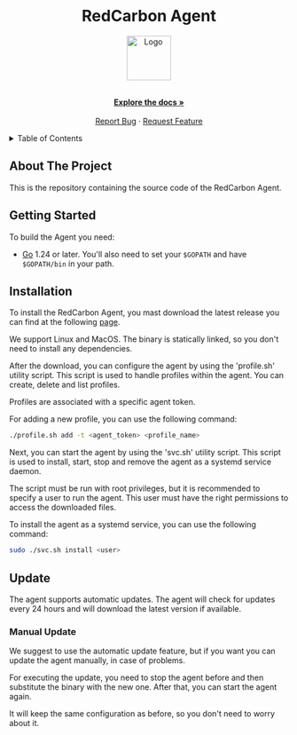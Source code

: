 <!-- PROJECT LOGO -->
<br />
<div align="center">
  <h1>RedCarbon Agent</h1>

  <a href="https://github.com/redcarbon-dev/redcarbon-agent">
    <img src="https://github.com/redcarbon-dev.png" alt="Logo" width="80" height="80">
  </a>

  <p align="center">
    <br />
    <a href="https://github.com/redcarbon-dev/redcarbon-agent/blob/main/README.md"><strong>Explore the docs »</strong></a>
    <br />
    <br />
    <a href="https://github.com/redcarbon-dev/redcarbon-agent/issues">Report Bug</a>
    ·
    <a href="https://github.com/redcarbon-dev/redcarbon-agent/issues">Request Feature</a>
  </p>
</div>

<!-- TABLE OF CONTENTS -->
<details>
  <summary>Table of Contents</summary>
  <ol>
    <li><a href="#about-the-project">About The Project</a></li>
    <li><a href="#getting-started">Getting Started</a></li>
  </ol>
</details>

<!-- ABOUT THE PROJECT -->

## About The Project

This is the repository containing the source code of the RedCarbon Agent.

<!-- GETTING STARTED -->

## Getting Started

To build the Agent you need:

- [Go](https://go.dev/) 1.24 or later. You'll also need to set your `$GOPATH` and have `$GOPATH/bin` in your path.

## Installation

To install the RedCarbon Agent, you mast download the latest release you can find at the following [page](https://github.com/redcarbon-dev/redcarbon-agent/releases/latest).

We support Linux and MacOS. The binary is statically linked, so you don't need to install any dependencies.

After the download, you can configure the agent by using the 'profile.sh' utility script. This script is used to handle profiles within the agent. You can create, delete and list profiles.

Profiles are associated with a specific agent token.

For adding a new profile, you can use the following command:

```bash
./profile.sh add -t <agent_token> <profile_name>
```

Next, you can start the agent by using the 'svc.sh' utility script. This script is used to install, start, stop and remove the agent as a systemd service daemon.

The script must be run with root privileges, but it is recommended to specify a user to run the agent. This user must have the right permissions to access the downloaded files.

To install the agent as a systemd service, you can use the following command:

```bash
sudo ./svc.sh install <user>
```

## Update

The agent supports automatic updates. The agent will check for updates every 24 hours and will download the latest version if available.

### Manual Update

We suggest to use the automatic update feature, but if you want you can update the agent manually, in case of problems.

For executing the update, you need to stop the agent before and then substitute the binary with the new one. After that, you can start the agent again.

It will keep the same configuration as before, so you don't need to worry about it.
